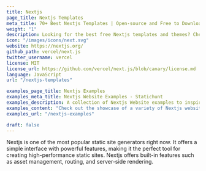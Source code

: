 ```yaml
---
title: Nextjs
page_title: Nextjs Templates
meta_title: 70+ Best Nextjs Templates | Open-source and Free to Download
weight: "1"
description: Looking for the best free Nextjs templates and themes? Check out our top picks, all of which are sure to help you get the most out of your Nextjs development.
icon: "/images/icons/next.svg"
website: https://nextjs.org/
github_path: vercel/next.js
twitter_username: vercel
license: MIT
license_url: https://github.com/vercel/next.js/blob/canary/license.md
language: JavaScript
url: "/nextjs-templates"

examples_page_title: Nextjs Examples
examples_meta_title: Nextjs Website Examples - Statichunt
examples_description: A collection of Nextjs Website examples to inspire the creation of your next web Project.
examples_content: "Check out the showcase of a variety of Nextjs website examples. Get inspired about building your next web project on the Nextjs static site generator"
examples_url: "/nextjs-examples"

draft: false
---
```


Nextjs is one of the most popular static site generators right now. It offers a simple interface with powerful features, making it the perfect tool for creating high-performance static sites. Nextjs offers built-in features such as asset management, routing, and server-side rendering.
